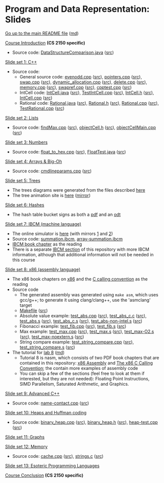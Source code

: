 Program and Data Representation: Slides
=======================================

[Go up to the main README file](../README.html) ([md](../README.md))

[Course Introduction](../cs2150/course-introduction.html) **(CS 2150 specific)**

- Source code: [DataStructureComparison.java](../cs2150/code/introduction/DataStructureComparison.java.html) ([src](../cs2150/code/introduction/DataStructureComparison.java))


[Slide set 1: C++](01-cpp.html)

- Source code:
    - General source code: [evenodd.cpp](code/01-cpp/evenodd.cpp.html) ([src](code/01-cpp/evenodd.cpp)), [pointers.cpp](code/01-cpp/pointers.cpp.html) ([src](code/01-cpp/pointers.cpp)), [swap.cpp](code/01-cpp/swap.cpp.html) ([src](code/01-cpp/swap.cpp)), [dynamic_allocation.cpp](code/01-cpp/dynamic_allocation.cpp.html) ([src](code/01-cpp/dynamic_allocation.cpp)), [delete.cpp](code/01-cpp/delete.cpp.html) ([src](code/01-cpp/delete.cpp)), [memory.cpp](code/01-cpp/memory.cpp.html) ([src](code/01-cpp/memory.cpp)), [swapref.cpp](code/01-cpp/swapref.cpp.html) ([src](code/01-cpp/swapref.cpp)), [cpptest.cpp](code/01-cpp/cpptest.cpp.html) ([src](code/01-cpp/cpptest.cpp))
    - IntCell code: [IntCell.java](code/01-cpp/IntCell.java.html) ([src](code/01-cpp/IntCell.java)), [TestIntCell.cpp](code/01-cpp/TestIntCell.cpp.html) ([src](code/01-cpp/TestIntCell.cpp)), [IntCell.h](code/01-cpp/IntCell.h.html) ([src](code/01-cpp/IntCell.h)), [IntCell.cpp](code/01-cpp/IntCell.cpp.html) ([src](code/01-cpp/IntCell.cpp))
    - Rational code: [Rational.java](code/01-cpp/Rational.java.html) ([src](code/01-cpp/Rational.java)), [Rational.h](code/01-cpp/Rational.h.html) ([src](code/01-cpp/Rational.h)), [Rational.cpp](code/01-cpp/Rational.cpp.html) ([src](code/01-cpp/Rational.cpp)), [TestRational.cpp](code/01-cpp/TestRational.cpp.html) ([src](code/01-cpp/TestRational.cpp))

[Slide set 2: Lists](02-lists.html)

- Source code: [findMax.cpp](code/02-lists/findMax.cpp.html) ([src](code/02-lists/findMax.cpp)), [objectCell.h](code/02-lists/objectCell.h.html) ([src](code/02-lists/objectCell.h)), [objectCellMain.cpp](code/02-lists/objectCellMain.cpp.html) ([src](code/02-lists/objectCellMain.cpp))

[Slide set 3: Numbers](03-numbers.html)

- Source code: [float_to_hex.cpp](code/03-numbers/float_to_hex.cpp.html) ([src](code/03-numbers/float_to_hex.cpp)), [FloatTest.java](code/03-numbers/FloatTest.java.html) ([src](code/03-numbers/FloatTest.java))

[Slide set 4: Arrays & Big-Oh](04-arrays-bigoh.html)

- Source code: [cmdlineparams.cpp](code/04-arrays-bigoh/cmdlineparams.cpp.html) ([src](code/04-arrays-bigoh/cmdlineparams.cpp))

[Slide set 5: Trees](05-trees.html)

- The trees diagrams were generated from the files described [here](graphs/index.html)
- The tree animation site is [here](http://www.qmatica.com/DataStructures/Trees/BST.html) ([mirror](http://webdiis.unizar.es/asignaturas/EDA/AVLTree/avltree.html))

[Slide set 6: Hashes](06-hashes.html)

- The hash table bucket signs as both a [pdf](misc/hash-table-buckets.pdf) and an [odt](misc/hash-table-buckets.odt)

[Slide set 7: IBCM (machine language)](07-ibcm.html)

- The online simulator is [here](http://www.cs.virginia.edu/~cs216/ibcm/) (with mirrors [1](http://pegasus.cs.virginia.edu/ibcm/) and [2](http://people.virginia.edu/~asb2t/ibcm/))
- Source code: [summation.ibcm](../ibcm/summation.ibcm), [array-summation.ibcm](../ibcm/array-summation.ibcm)
- [IBCM book chapter](../book/ibcm-chapter.pdf) as the reading
- There is a separate [IBCM section](../ibcm/index.html) of this repository with more IBCM information, although that additional information will not be needed in this course

[Slide set 8: x86 (assembly language)](08-x86.html)

- The x86 book chapters on [x86](../book/x86-asm-chapter.pdf) and the [C calling convention](../book/x86-ccc-chapter.pdf) as the reading
- Source code
    - The generated assembly was generated using `make asm`, which uses gcc/g++; to generate it using clang/clang++, use the 'asmclang' target
    - [Makefile](code/08-x86/Makefile.html) ([src](code/08-x86/Makefile))
    - Absolute value example: [test_abs.cpp](code/08-x86/test_abs.cpp.html) ([src](code/08-x86/test_abs.cpp)), [test_abs_c.c](code/08-x86/test_abs_c.c.html) ([src](code/08-x86/test_abs_c.c)), [test_abs.s](code/08-x86/test_abs.s.html) ([src](code/08-x86/test_abs.s)), [test_abs_c.s](code/08-x86/test_abs_c.s.html) ([src](code/08-x86/test_abs_c.s)), [test_abs-non-intel.s](code/08-x86/test_abs-non-intel.s.html) ([src](code/08-x86/test_abs-non-intel.s))
    - Fibonacci example: [test_fib.cpp](code/08-x86/test_fib.cpp.html) ([src](code/08-x86/test_fib.cpp)), [test_fib.s](code/08-x86/test_fib.s.html) ([src](code/08-x86/test_fib.s))
    - Max example: [test_max.cpp](code/08-x86/test_max.cpp.html) ([src](code/08-x86/test_max.cpp)), [test_max.s](code/08-x86/test_max.s.html) ([src](code/08-x86/test_max.s)), [test_max-O2.s](code/08-x86/test_max-O2.s.html) ([src](code/08-x86/test_max-O2.s)), [test_max-noextern.s](code/08-x86/test_max-noextern.s.html) ([src](code/08-x86/test_max-noextern.s))
    - String compare example: [test_string_compare.cpp](code/08-x86/test_string_compare.cpp.html) ([src](code/08-x86/test_string_compare.cpp)), [test_string_compare.s](code/08-x86/test_string_compare.s.html) ([src](code/08-x86/test_string_compare.s))
- The tutorial for [lab 8](../labs/lab08/index.html) ([md](../labs/lab08/index.md))
   - Tutorial 8 is nasm, which consists of two PDF book chapters that are contained in this repository: [x86 Assembly](../book/x86-asm-chapter.pdf) and [The x86 C Calling Convention](../book/x86-ccc-chapter.pdf); the contain more examples of assembly code
    - You can skip a few of the sections (feel free to look at them if interested, but they are not needed): Floating Point Instructions, SIMD Parallelism, Saturated Arithmetic, and Graphics.


[Slide set 9: Advanced C++](09-advanced-cpp.html)

- Source code: [name-contact.cpp](code/09-advanced-cpp/name-contact.cpp.html) ([src](code/09-advanced-cpp/name-contact.cpp))

[Slide set 10: Heaps and Huffman coding](10-heaps-huffman.html)

- Source code: [binary_heap.cpp](code/10-heaps-huffman/binary_heap.cpp.html) ([src](code/10-heaps-huffman/binary_heap.cpp)), [binary_heap.h](code/10-heaps-huffman/binary_heap.h.html) ([src](code/10-heaps-huffman/binary_heap.h)), [heap-test.cpp](code/10-heaps-huffman/heap-test.cpp.html) ([src](code/10-heaps-huffman/heap-test.cpp))

[Slide set 11: Graphs](11-graphs.html)

[Slide set 12: Memory](12-memory.html)

- Source code: [cache.cpp](code/12-memory/cache.cpp.html) ([src](code/12-memory/cache.cpp)), [strings.c](code/12-memory/strings.c.html) ([src](code/12-memory/strings.c))

[Slide set 13: Esoteric Programming Languages](13-esoteric-pls.html)

[Course Conclusion](../cs2150/course-conclusion.html) **(CS 2150 specific)**
